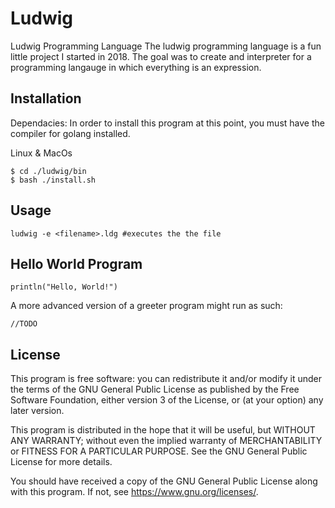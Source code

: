 # Ludwig
Ludwig Programming Language
The ludwig programming language is a fun little project I started in 2018. The goal was to create and interpreter for a programming langauge in which everything is an expression.

## Installation
Dependacies: In order to install this program at this point, you must have the compiler for golang installed.

Linux & MacOs
```
$ cd ./ludwig/bin
$ bash ./install.sh
```

## Usage
```
ludwig -e <filename>.ldg #executes the the file
```

## Hello World Program
```
println("Hello, World!")
```
A more advanced version of a greeter program might run as such:
```
//TODO
```

## License
  This program is free software: you can redistribute it and/or modify
  it under the terms of the GNU General Public License as published by
  the Free Software Foundation, either version 3 of the License, or
  (at your option) any later version.

  This program is distributed in the hope that it will be useful,
  but WITHOUT ANY WARRANTY; without even the implied warranty of
  MERCHANTABILITY or FITNESS FOR A PARTICULAR PURPOSE.  See the
  GNU General Public License for more details.

  You should have received a copy of the GNU General Public License
  along with this program.  If not, see <https://www.gnu.org/licenses/>.